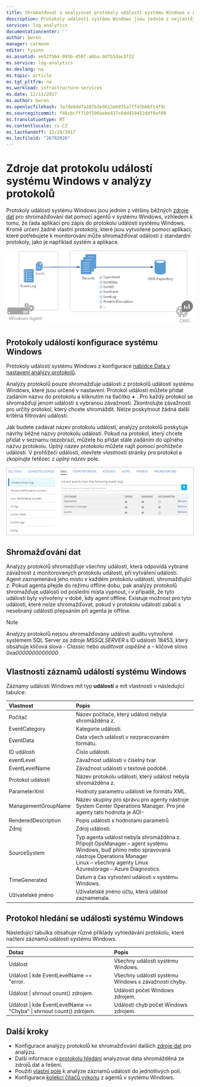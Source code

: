 ```yaml
---
title: Shromažďovat a analyzovat protokoly událostí systému Windows v Azure Log Analytics | Microsoft Docs
description: Protokoly událostí systému Windows jsou jedním z nejčastějších zdroje dat používané analýzy protokolů.  Tento článek popisuje postup konfigurace shromažďování protokolů událostí systému Windows a podrobnosti záznamů, které vytvoří v pracovním prostoru analýzy protokolů.
services: log-analytics
documentationcenter: ''
author: bwren
manager: carmonm
editor: tysonn
ms.assetid: ee52f564-995b-450f-a6ba-0d7b1dac3f32
ms.service: log-analytics
ms.devlang: na
ms.topic: article
ms.tgt_pltfrm: na
ms.workload: infrastructure-services
ms.date: 12/11/2017
ms.author: bwren
ms.openlocfilehash: 7a7deb4d7a287b2e9613e6035a7ffd7bb6f14f9c
ms.sourcegitcommit: f46cbcff710f590aebe437c6dd459452ddf0af09
ms.translationtype: MT
ms.contentlocale: cs-CZ
ms.lasthandoff: 12/20/2017
ms.locfileid: "26782026"
---
```

# <a name="windows-event-log-data-sources-in-log-analytics"></a>Zdroje dat protokolu událostí systému Windows v analýzy protokolů
Protokoly událostí systému Windows jsou jedním z většiny běžných [zdroje dat](log-analytics-data-sources.md) pro shromažďování dat pomocí agentů v systému Windows, vzhledem k tomu, že řada aplikací pro zápis do protokolu událostí systému Windows.  Kromě určení žádné vlastní protokoly, které jsou vytvořené pomocí aplikací, které potřebujete k monitorování může shromažďovat události z standardní protokoly, jako je například systém a aplikace.

![Události systému Windows](media/log-analytics-data-sources-windows-events/overview.png)     

## <a name="configuring-windows-event-logs"></a>Protokoly událostí konfigurace systému Windows
Protokoly událostí systému Windows z konfigurace [nabídce Data v nastavení analýzy protokolů](log-analytics-data-sources.md#configuring-data-sources).

Analýzy protokolů pouze shromažďuje události z protokolů událostí systému Windows, které jsou určené v nastavení.  Protokol událostí můžete přidat zadáním názvu do protokolu a kliknutím na tlačítko  **+** .  Pro každý protokol se shromažďují jenom události s vybranou závažnosti.  Zkontrolujte závažnosti pro určitý protokol, který chcete shromáždit.  Nelze poskytnout žádná další kritéria filtrování událostí.

Jak budete zadávat název protokolu událostí, analýzy protokolů poskytuje návrhy běžné názvy protokolu událostí. Pokud na protokol, který chcete přidat v seznamu nezobrazí, můžete ho přidat stále zadáním do úplného názvu protokolu. Úplný název protokolu můžete najít pomocí prohlížeče událostí. V prohlížeči událostí, otevřete *vlastnosti* stránky pro protokol a zkopírujte řetězec z *úplný název* pole.

![Konfigurace události systému Windows](media/log-analytics-data-sources-windows-events/configure.png)

## <a name="data-collection"></a>Shromažďování dat
Analýzy protokolů shromažďuje všechny události, která odpovídá vybrané závažnost z monitorovaných protokolu událostí, při vytváření události.  Agent zaznamenává jeho místo v každém protokolu událostí, shromažďující z.  Pokud agenta přejde do režimu offline dobu, pak analýzy protokolů shromažďuje události od poslední místa vypnout, i v případě, že tyto události byly vytvořeny v době, kdy agent offline.  Existuje možnost pro tyto události, které nelze shromažďovat, pokud v protokolu událostí zabalí s nesebraný události přepsáním při agenta je offline.

>[!NOTE]
>Analýzy protokolů nejsou shromažďovány události auditu vytvořené systémem SQL Server ze zdroje *MSSQLSERVER* s ID události 18453, který obsahuje klíčová slova - *Classic* nebo *auditovat úspěšné* a – klíčové slovo *0xa0000000000000*.
>

## <a name="windows-event-records-properties"></a>Vlastnosti záznamů událostí systému Windows
Záznamy událostí Windows mít typ **událostí** a mít vlastnosti v následující tabulce:

| Vlastnost | Popis |
|:--- |:--- |
| Počítač |Název počítače, který událost nebyla shromážděna z. |
| EventCategory |Kategorie události. |
| EventData |Data všech událostí v nezpracovaném formátu. |
| ID události |Číslo události. |
| eventLevel |Závažnost události v číselný tvar. |
| EventLevelName |Závažnost události v textové podobě. |
| Protokol událostí |Název protokolu událostí, který událost nebyla shromážděna z. |
| ParameterXml |Hodnoty parametru události ve formátu XML. |
| ManagementGroupName |Název skupiny pro správu pro agenty nástroje System Center Operations Manager.  Pro jiné agenty tato hodnota je AOI-<workspace ID> |
| RenderedDescription |Popis události s hodnotami parametrů |
| Zdroj |Zdroj události. |
| SourceSystem |Typ agenta událost nebyla shromážděna z. <br> Připojit OpsManager – agent systému Windows, buď přímo nebo spravovaná nástroje Operations Manager <br> Linux – všechny agenty Linux  <br> Azurestorage – Azure Diagnostics. |
| TimeGenerated |Datum a čas vytvoření události v systému Windows. |
| Uživatelské jméno |Uživatelské jméno účtu, která událost zaznamenala. |

## <a name="log-searches-with-windows-events"></a>Protokol hledání se události systému Windows
Následující tabulka obsahuje různé příklady vyhledávání protokolu, které načtení záznamů událostí systému Windows.

| Dotaz | Popis |
|:---|:---|
| Událost |Všechny události systému Windows. |
| Událost &#124; kde EventLevelName == "error. |Všechny události systému Windows s závažnosti chyby. |
| Událost &#124; shrnout count() zdrojem. |Události počet Windows zdrojem. |
| Událost &#124; kde EventLevelName == "Chyba" &#124; shrnout count() zdrojem. |Události chyb počet Windows zdrojem. |


## <a name="next-steps"></a>Další kroky
* Konfigurace analýzy protokolů ke shromažďování dalších [zdroje dat](log-analytics-data-sources.md) pro analýzu.
* Další informace o [protokolu hledání](log-analytics-log-searches.md) analyzovat data shromážděná ze zdrojů dat a řešení.  
* Použití [vlastní pole](log-analytics-custom-fields.md) k analýze záznamů událostí do jednotlivých polí.
* Konfigurace [kolekci čítačů výkonu](log-analytics-data-sources-performance-counters.md) z agentů v systému Windows.
